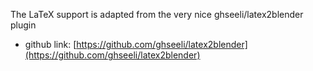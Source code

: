 The LaTeX support is adapted from the very nice ghseeli/latex2blender plugin
- github link: [https://github.com/ghseeli/latex2blender](https://github.com/ghseeli/latex2blender)


